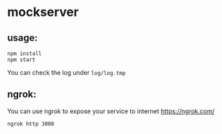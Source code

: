 # mockserver


## usage:
```
npm install
npm start
```

You can check the log under `log/log.tmp`


## ngrok:
You can use ngrok to expose your service to internet
https://ngrok.com/
```
ngrok http 3000
```
